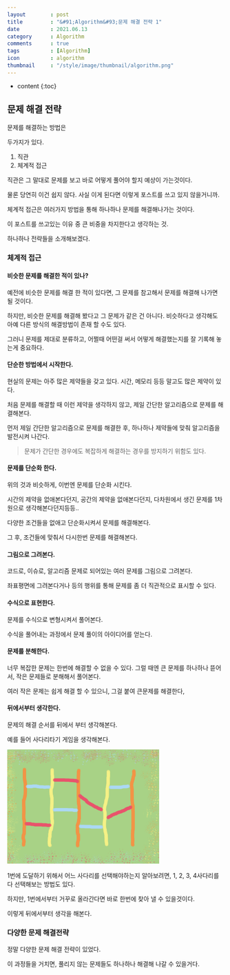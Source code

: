 ```yaml
---
layout        : post
title         : "&#91;Algorithm&#93;문제 해결 전략 1"
date          : 2021.06.13
category      : Algorithm
comments      : true
tags          : [Algorithm]
icon          : algorithm
thumbnail     : "/style/image/thumbnail/algorithm.png"
---
```



* content
{:toc}


## 문제 해결 전략

문제를 해결하는 방법은 

두가지가 있다.

1. 직관
2. 체계적 접근

직관은 그 말대로
문제를 보고 바로 어떻게 풀어야 할지 예상이 가는것이다.

물론 당연히 이건 쉽지 않다.
사실 이게 된다면 이렇게 포스트를 쓰고 있지 않을거니까.

체계적 접근은 여러가지 방법을 통해
하나하나 문제를 해결해나가는 것이다.

이 포스트를 쓰고있는 이유 중 큰 비중을 차지한다고 생각하는 것.

하나하나 전략들을 소개해보겠다.

### 체계적 접근

#### 비슷한 문제를 해결한 적이 있나?

예전에 비슷한 문제를 해결 한 적이 있다면,
그 문제를 참고해서 문제를 해결해 나가면 될 것이다.

하지만, 비슷한 문제를 해결해 봤다고 그 문제가 같은 건 아니다.
비슷하다고 생각해도 아예 다른 방식의 해결방법이 존재 할 수도 있다.

그러니 문제를 제대로 분류하고, 어쩔때 어떤걸 써서 어떻게 해결했는지를
잘 기록해 놓는게 중요하다.

#### 단순한 방법에서 시작한다.

현실의 문제는 아주 많은 제약들을 갖고 있다.
시간, 메모리 등등 말고도 많은 제약이 있다.

처음 문제를 해결할 때 이런 제약을 생각하지 않고,
제일 간단한 알고리즘으로 문제를 해결해본다.

먼저 제일 간단한 알고리즘으로 문제를 해결한 후,
하나하나 제약들에 맞춰 알고리즘을 발전시켜 나간다.

> 문제가 간단한 경우에도 복잡하게 해결하는 경우를 방지하기 위함도 있다.

#### 문제를 단순화 한다.

위의 것과 비슷하게,
이번엔 문제를 단순화 시킨다.

시간의 제약을 없애본다던지, 공간의 제약을 없애본다던지,
다차원에서 생긴 문제를 1차원으로 생각해본다던지등등..

다양한 조건들을 없애고 단순화시켜서 문제를 해결해본다.

그 후, 조건들에 맞춰서 다시한번 문제를 해결해본다.


#### 그림으로 그려본다.

코드로, 이슈로, 알고리즘 문제로 되어있는 여러 문제를 
그림으로 그려본다.

좌표평면에 그려본다거나 등의 행위를 통해
문제를 좀 더 직관적으로 표시할 수 있다.

#### 수식으로 표현한다.

문제를 수식으로 변형시켜서 풀어본다.

수식을 풀어내는 과정에서 문제 풀이의 아이디어를 얻는다.

#### 문제를 분해한다.

너무 복잡한 문제는 한번에 해결할 수 없을 수 있다.
그럴 때엔 큰 문제를 하나하나 뜯어서,
작은 문제들로 분해해서 풀어본다.

여러 작은 문제는 쉽게 해결 할 수 있으니, 그걸 붙여
큰문제를 해결한다,

#### 뒤에서부터 생각한다.

문제의 해결 순서를 뒤에서 부터 생각해본다.

예를 들어 사다리타기 게임을 생각해본다.

<img style="width : 70%;" src="/style/image/algorithm/사다리타기.jpg">

1번에 도달하기 위해서 어느 사다리를 선택해야하는지 알아보려면,
1, 2, 3, 4사다리를 다 선택해보는 방법도 있다.

하지만, 1번에서부터 거꾸로 올라간다면 바로 한번에 찾아 낼 수 있을것이다.

이렇게 뒤에서부터 생각을 해본다.


### 다양한 문제 해결전략

정말 다양한 문제 해결 전략이 있었다.

이 과정들을 거치면, 풀리지 않는 문제들도 하나하나 해결해 나갈 수 있을거다.